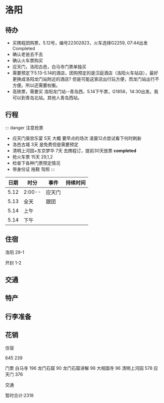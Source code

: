 # 洛阳

## 待办

* 买携程团购票，5.12号，编号22302823，火车选择G2259, 07:44出发 Completed
* 确认老爸去不去
* 确认火车票购买
* 应天门，洛阳古邑，白马寺门票单独买
* 需要预定下5.13-5.14的酒店，团购预定的是汉庭酒店（洛阳火车站店），最好更换成洛阳龙门站附近的酒店?
但是可能这家店出行玩方便，而龙门站出行不方便。所以还需要权衡。
* 高铁票，需要买 洛阳龙门站--青岛西，5.14下午票，G1856，14:30出发。我可以到青岛北站。其他人青岛西站。

## 行程


::: danger 注意抢票
* 应天门唐宫乐宴 5天 大概 要早点的场次 凌晨12点尝试看下何时刷新
* 洛邑古城 3天 是免费但是需要预定
* 清明上河园+东京梦华 7天 去携程订，提前30天放票 **completed**
* 抢火车票 15天 29,1,2
* 检查下各种门票预定情况
* 带身份证 拖鞋 驾照
:::

| 日期 | 时分   | 事件   | 持续时间 |
| ---- | ------ | ------ | -------- |
| 5.12 | 2:00-- | 应天门 |          |
| 5.13 | 全天   | 跟团   |
| 5.14 | 上午   |        |          |
| 5.14 | 下午   |        |          |

## 住宿

洛阳 29-1

开封 1-2

## 交通

## 特产

## 行李准备

## 花销

住宿 

645 239

门票 
白马寺 196 龙门石窟 90 龙门石窟讲解 98 大相国寺 96 清明上河园 578 应天门 376

交通

暂时合计:2318